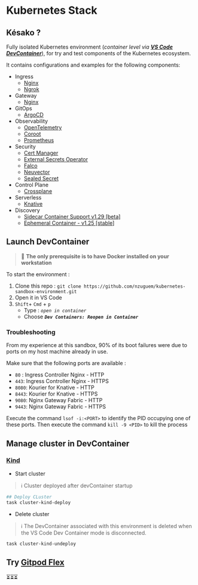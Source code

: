 # Kubernetes Stack

## Késako ?

Fully isolated Kubernetes environment (*container level via **[VS Code DevContainer][vs-code-dev-container-doc]***), for try and test components of the Kubernetes ecosystem.

It contains configurations and examples for the following components:

- Ingress
  - [Nginx](ingress/nginx)
  - [Ngrok](ingress/ngrok)
- Gateway
  - [Nginx](gateway/nginx)
- GitOps
  - [ArgoCD](gitops/argocd)
- Observability
  - [OpenTelemetry](observability/otel)
  - [Coroot](observability/coroot)
  - [Prometheus](observability/prometheus)
- Security
  - [Cert Manager](security/cert-manager)
  - [External Secrets Operator](security/ESO)
  - [Falco](security/falco)
  - [Neuvector](security/neuvector)
  - [Sealed Secret](security/sealed-secret)
- Control Plane
  - [Crossplane](platform/crossplane)
- Serverless
  - [Knative](serverless/knative)
- Discovery
  - [Sidecar Container Support v1.29 [beta]](discovery/sidecar-container-support-1.29-beta)
  - [Ephemeral Container - v1.25 [stable]](discovery/ephemeral-container-1.25-stable)

## Launch DevContainer

> 📌 **The only prerequisite is to have Docker installed on your workstation**

To start the environment :

1. Clone this repo : `git clone https://github.com/nzuguem/kubernetes-sandbox-environment.git`
2. Open it in VS Code
3. `Shift`+ `Cmd` + `p`
    - Type : *`open in container`*
    - Choose ***`Dev Containers: Reopen in Container`***

### Troubleshooting

From my experience at this sandbox, 90% of its boot failures were due to ports on my host machine already in use.

Make sure that the following ports are available :

- `80` : Ingress Controller Nginx - HTTP
- `443`: Ingress Controller Nginx - HTTPS
- `8080`: Kourier for Knative - HTTP
- `8443`: Kourier for Knative - HTTPS
- `9080`: Nginx Gateway Fabric - HTTP
- `9443`: Nginx Gateway Fabric - HTTPS

Execute the command `lsof -i:<PORT>` to identify the PID occupying one of these ports. Then execute the command `kill -9 <PID>` to kill the process

## Manage cluster in DevContainer

### [Kind][kind-doc]

- Start cluster

> ℹ️ Cluster deployed after devContainer startup

```bash
## Deploy CLuster
task cluster-kind-deploy
```

- Delete cluster

> ℹ️ The DevContainer associated with this environment is deleted when the VS Code Dev Container mode is disconnected.

```bash
task cluster-kind-undeploy
```

## Try [Gitpod Flex][gitpod-flex-introduction]

⏳⏳⏳

<!-- Links -->
[kind-doc]:https://kind.sigs.k8s.io/
[vs-code-dev-container-doc]: https://code.visualstudio.com/docs/devcontainers/containers
[gitpod-flex-introduction]: https://www.gitpod.io/docs/flex/introduction
